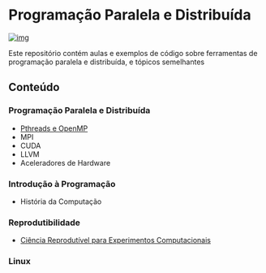 

# Programação Paralela e Distribuída

[![img](https://img.shields.io/badge/License-CC%20BY%204.0-lightgrey.svg)](http://creativecommons.org/licenses/by/4.0/)

Este  repositório  contém  aulas  e  exemplos de  código  sobre  ferramentas  de
programação paralela e distribuída, e tópicos semelhantes


## Conteúdo


### Programação Paralela e Distribuída

-   [Pthreads e OpenMP](https://phrb.github.io/PPD/lectures/tex/pthreads_omp/index.html)
-   MPI
-   CUDA
-   LLVM
-   Aceleradores de Hardware


### Introdução à Programação

-   História da Computação


### Reprodutibilidade

-   [Ciência Reprodutível para Experimentos Computacionais](lectures/org/reprodutibilidade/docs/index.html)


### Linux
